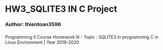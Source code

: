 # HW3_SQLITE3 IN C Project
### Author: thientoan3596
###
Programming II Course Homework III - Topic : SQLITE3 in programming C in Linux Environment | Year 2019-2020
